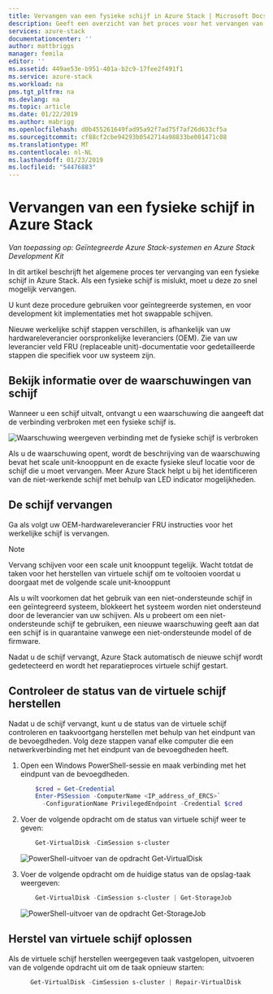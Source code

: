 ```yaml
---
title: Vervangen van een fysieke schijf in Azure Stack | Microsoft Docs
description: Geeft een overzicht van het proces voor het vervangen van een fysieke schijf in Azure Stack.
services: azure-stack
documentationcenter: ''
author: mattbriggs
manager: femila
editor: ''
ms.assetid: 449ae53e-b951-401a-b2c9-17fee2f491f1
ms.service: azure-stack
ms.workload: na
pms.tgt_pltfrm: na
ms.devlang: na
ms.topic: article
ms.date: 01/22/2019
ms.author: mabrigg
ms.openlocfilehash: d0b455261649fad95a92f7ad75f7af26d633cf5a
ms.sourcegitcommit: cf88cf2cbe94293b0542714a98833be001471c08
ms.translationtype: MT
ms.contentlocale: nl-NL
ms.lasthandoff: 01/23/2019
ms.locfileid: "54476883"
---
```

# <a name="replace-a-physical-disk-in-azure-stack"></a>Vervangen van een fysieke schijf in Azure Stack

*Van toepassing op: Geïntegreerde Azure Stack-systemen en Azure Stack Development Kit*

In dit artikel beschrijft het algemene proces ter vervanging van een fysieke schijf in Azure Stack. Als een fysieke schijf is mislukt, moet u deze zo snel mogelijk vervangen.

U kunt deze procedure gebruiken voor geïntegreerde systemen, en voor development kit implementaties met hot swappable schijven.

Nieuwe werkelijke schijf stappen verschillen, is afhankelijk van uw hardwareleverancier oorspronkelijke leveranciers (OEM). Zie van uw leverancier veld FRU (replaceable unit)-documentatie voor gedetailleerde stappen die specifiek voor uw systeem zijn.

## <a name="review-disk-alert-information"></a>Bekijk informatie over de waarschuwingen van schijf
Wanneer u een schijf uitvalt, ontvangt u een waarschuwing die aangeeft dat de verbinding verbroken met een fysieke schijf is.

 ![Waarschuwing weergeven verbinding met de fysieke schijf is verbroken](media/azure-stack-replace-disk/DiskAlert.png)

Als u de waarschuwing opent, wordt de beschrijving van de waarschuwing bevat het scale unit-knooppunt en de exacte fysieke sleuf locatie voor de schijf die u moet vervangen. Meer Azure Stack helpt u bij het identificeren van de niet-werkende schijf met behulp van LED indicator mogelijkheden.

 ## <a name="replace-the-disk"></a>De schijf vervangen

Ga als volgt uw OEM-hardwareleverancier FRU instructies voor het werkelijke schijf is vervangen.

> [!note]
> Vervang schijven voor een scale unit knooppunt tegelijk. Wacht totdat de taken voor het herstellen van virtuele schijf om te voltooien voordat u doorgaat met de volgende scale unit-knooppunt

Als u wilt voorkomen dat het gebruik van een niet-ondersteunde schijf in een geïntegreerd systeem, blokkeert het systeem worden niet ondersteund door de leverancier van uw schijven. Als u probeert om een niet-ondersteunde schijf te gebruiken, een nieuwe waarschuwing geeft aan dat een schijf is in quarantaine vanwege een niet-ondersteunde model of de firmware.

Nadat u de schijf vervangt, Azure Stack automatisch de nieuwe schijf wordt gedetecteerd en wordt het reparatieproces virtuele schijf gestart.
 
 ## <a name="check-the-status-of-virtual-disk-repair"></a>Controleer de status van de virtuele schijf herstellen
 
 Nadat u de schijf vervangt, kunt u de status van de virtuele schijf controleren en taakvoortgang herstellen met behulp van het eindpunt van de bevoegdheden. Volg deze stappen vanaf elke computer die een netwerkverbinding met het eindpunt van de bevoegdheden heeft.

1. Open een Windows PowerShell-sessie en maak verbinding met het eindpunt van de bevoegdheden.
    ````PowerShell
        $cred = Get-Credential
        Enter-PSSession -ComputerName <IP_address_of_ERCS>`
          -ConfigurationName PrivilegedEndpoint -Credential $cred
    ```` 
  
2. Voer de volgende opdracht om de status van virtuele schijf weer te geven:
    ````PowerShell
        Get-VirtualDisk -CimSession s-cluster
    ````
   ![PowerShell-uitvoer van de opdracht Get-VirtualDisk](media/azure-stack-replace-disk/GetVirtualDiskOutput.png)

3. Voer de volgende opdracht om de huidige status van de opslag-taak weergeven:
    ```PowerShell
        Get-VirtualDisk -CimSession s-cluster | Get-StorageJob
    ````
      ![PowerShell-uitvoer van de opdracht Get-StorageJob](media/azure-stack-replace-disk/GetStorageJobOutput.png)

## <a name="troubleshoot-virtual-disk-repair"></a>Herstel van virtuele schijf oplossen

Als de virtuele schijf herstellen weergegeven taak vastgelopen, uitvoeren van de volgende opdracht uit om de taak opnieuw starten:
  ````PowerShell
        Get-VirtualDisk -CimSession s-cluster | Repair-VirtualDisk
  ```` 
